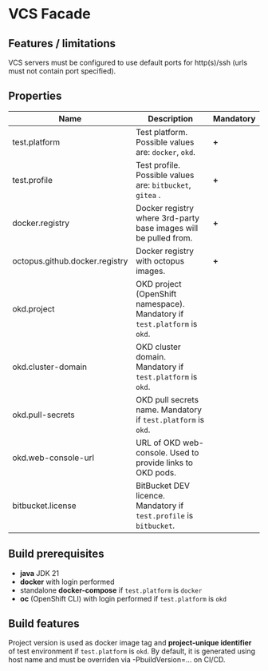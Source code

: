 # VCS Facade

## Features / limitations

VCS servers must be configured to use default ports for http(s)/ssh (urls must not contain port specified).

## Properties

| Name                           | Description                                                               | Mandatory |
|--------------------------------|---------------------------------------------------------------------------|-----------|
| test.platform                  | Test platform. Possible values are: `docker`, `okd`.                      | **+**     |
| test.profile                   | Test profile. Possible values are: `bitbucket`, `gitea` .                 | **+**     |
| docker.registry                | Docker registry where 3rd-party base images will be pulled from.          | **+**     |
| octopus.github.docker.registry | Docker registry with octopus images.                                      | **+**     |
| okd.project                    | OKD project (OpenShift namespace). Mandatory if `test.platform` is `okd`. |           |
| okd.cluster-domain             | OKD cluster domain. Mandatory if `test.platform` is `okd`.                |           |
| okd.pull-secrets               | OKD pull secrets name. Mandatory if `test.platform` is `okd`.             |           |
| okd.web-console-url            | URL of OKD web-console. Used to provide links to OKD pods.                |           |
| bitbucket.license              | BitBucket DEV licence. Mandatory if `test.profile` is `bitbucket`.        |           |

## Build prerequisites

* **java** JDK 21
* **docker** with login performed
* standalone **docker-compose** if `test.platform` is `docker`
* **oc** (OpenShift CLI) with login performed if `test.platform` is `okd`

## Build features

Project version is used as docker image tag and **project-unique identifier** of test environment if `test.platform` is `okd`. By default, it is generated using host name and must be overriden via -PbuildVersion=... on CI/CD.   

